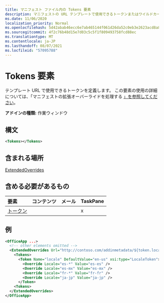```yaml
---
title: マニフェスト ファイル内の Tokens 要素
description: マニフェストの URL テンプレートで使用できるトークンまたはワイルドカードを指定します。
ms.date: 11/06/2020
localization_priority: Normal
ms.openlocfilehash: 5d42abab46ecc6e7ab465144f061d26da52c0eb3e2623acd8a8a2912ecc13312
ms.sourcegitcommit: 4f2c76b48d15e7d03c5c5f1f809493758fcd88ec
ms.translationtype: MT
ms.contentlocale: ja-JP
ms.lasthandoff: 08/07/2021
ms.locfileid: "57095788"
---
```

# <a name="tokens-element"></a>Tokens 要素

テンプレート URL で使用できるトークンを定義します。 この要素の使用の詳細については、「マニフェストの拡張オーバーライドを処理する [」を参照してください](../../develop/extended-overrides.md)。

**アドインの種類:** 作業ウィンドウ

## <a name="syntax"></a>構文

```XML
<Tokens></Tokens>
```

## <a name="contained-in"></a>含まれる場所

[ExtendedOverrides](extendedoverrides.md)

## <a name="must-contain"></a>含める必要があるもの

|要素|コンテンツ|メール|TaskPane|
|:-----|:-----|:-----|:-----|
|[トークン](token.md)|||x|

## <a name="example"></a>例

```XML
<OfficeApp ...>
  <!-- other elements omitted -->
  <ExtendedOverrides Url="http://contoso.com/addinmetadata/${token.locale}/extended-manifest-overrides.json">
    <Tokens>
      <Token Name="locale" DefaultValue="en-us" xsi:type="LocaleToken">
        <Override Locale="es-*" Value="es-es" />
        <Override Locale="es-mx" Value="es-mx" />
        <Override Locale="fr-*" Value="fr-fr" />
        <Override Locale="ja-jp" Value="ja-jp" />
      </Token>
    <Tokens>
  </ExtendedOverrides>
</OfficeApp>
```